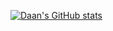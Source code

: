 [![Daan's GitHub stats](https://github-readme-stats-daanschenkel.vercel.app/api?username=daanschenkel)](https://github.com/daanschenkel/daanschenkel)
